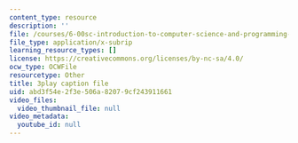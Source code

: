 ```yaml
---
content_type: resource
description: ''
file: /courses/6-00sc-introduction-to-computer-science-and-programming-spring-2011/abd3f54e2f3e506a82079cf243911661_VqZBqoZgL7k.vtt
file_type: application/x-subrip
learning_resource_types: []
license: https://creativecommons.org/licenses/by-nc-sa/4.0/
ocw_type: OCWFile
resourcetype: Other
title: 3play caption file
uid: abd3f54e-2f3e-506a-8207-9cf243911661
video_files:
  video_thumbnail_file: null
video_metadata:
  youtube_id: null
---
```

